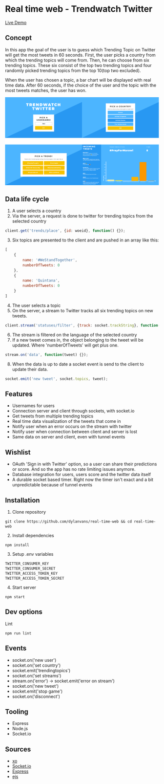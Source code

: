# Real time web - Trendwatch Twitter
[Live Demo](http://dylanvs-real-time.herokuapp.com/)

## Concept
In this app the goal of the user is to guess which Trending Topic on Twitter will get the most tweets in 60 seconds. First, the user picks a country from which the trending topics will come from. Then, he can choose from six trending topics. These six consist of the top two trending topics and four randomly picked trending topics from the top 10(top two excluded).

When the user has chosen a topic, a bar chart will be displayed with real time data. After 60 seconds, if the choice of the user and the topic with the most tweets matches, the user has won.

![Screenshots game](https://github.com/dylanvans/real-time-web/blob/master/md-img/screenshots.png?raw=true)

## Data life cycle
1. A user selects a country
2. Via the server, a request is done to twitter for trending topics from the selected country
``` javascript
client.get('trends/place', {id: woeid}, function() {});
```
3. Six topics are presented to the client and are pushed in an array like this:
``` javascript
[
	{
		name: '#WeStandTogether',
		numberOfTweets: 0
	},
	{
		name: 'Quintana',
		numberOfTweets: 0
	}
]
```
4. The user selects a topic
5. On the server, a stream to Twitter tracks all six trending topics on new tweets.
``` javascript
client.stream('statuses/filter', {track: socket.trackString}, function(stream) {});
```
6. The stream is filtered on the language of the selected country
7. If a new tweet comes in, the object belonging to the tweet will be updated. Where 'numberOfTweets' will get plus one.
``` javascript
stream.on('data', function(tweet) {});
```
8. When the data is up to date a socket event is send to the client to update their data.
``` javascript
socket.emit('new tweet', socket.topics, tweet);
```

## Features
- Usernames for users
- Connection server and client through sockets, with socket.io
- Get tweets from multiple trending topics
- Real time data visualization of the tweets that come in
- Notify user when an error occurs on the stream with twitter
- Notify user when connection between client and server is lost
- Same data on server and client, even with tunnel events 

## Wishlist
- OAuth 'Sign in with Twitter' option, so a user can share their predictions or score. And so the app has no rate limiting issues anymore.
- Database integration for users, users score and the twitter data itself
- A durable socket based timer. Right now the timer isn't exact and a bit unpredictable because of tunnel events

## Installation
1. Clone repository
```
git clone https://github.com/dylanvans/real-time-web && cd real-time-web
```
2. Install dependencies
```
npm install
```
3. Setup .env variables
```
TWITTER_CONSUMER_KEY
TWITTER_CONSUMER_SECRET
TWITTER_ACCESS_TOKEN_KEY
TWITTER_ACCESS_TOKEN_SECRET
```
4. Start server
```
npm start
```

## Dev options
Lint
```
npm run lint 
```

## Events
- socket.on('new user')
- socket.on('set country')
- socket.emit('trendingtopics')
- socket.on('set streams')
- stream.on('error') -> socket.emit('error on stream')
- socket.on('new tweet')
- socket.emit('stop game')
- socket.on('disconnect')

## Tooling
- Express
- Node.js
- Socket.io

## Sources
- [xo](https://github.com/sindresorhus/xo)
- [Socket.io](https://socket.io/)
- [Express](https://expressjs.com/)
- [ejs](https://www.npmjs.com/package/ejs)



